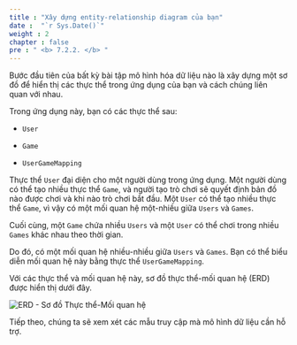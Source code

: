```yaml
---
title : "Xây dựng entity-relationship diagram của bạn"
date :  "`r Sys.Date()`" 
weight : 2
chapter : false
pre : " <b> 7.2.2. </b> "
---
```


Bước đầu tiên của bất kỳ bài tập mô hình hóa dữ liệu nào là xây dựng một sơ đồ để hiển thị các thực thể trong ứng dụng của bạn và cách chúng liên quan với nhau.

Trong ứng dụng này, bạn có các thực thể sau:

- `User`
  
- `Game`
  
- `UserGameMapping`

Thực thể `User` đại diện cho một người dùng trong ứng dụng. Một người dùng có thể tạo nhiều thực thể `Game`, và người tạo trò chơi sẽ quyết định bản đồ nào được chơi và khi nào trò chơi bắt đầu. Một `User` có thể tạo nhiều thực thể `Game`, vì vậy có một mối quan hệ một-nhiều giữa `Users` và `Games`.

Cuối cùng, một `Game` chứa nhiều `Users` và một `User` có thể chơi trong nhiều `Games` khác nhau theo thời gian.

Do đó, có một mối quan hệ nhiều-nhiều giữa `Users` và `Games`. Bạn có thể biểu diễn mối quan hệ này bằng thực thể `UserGameMapping`.

Với các thực thể và mối quan hệ này, sơ đồ thực thể-mối quan hệ (ERD) được hiển thị dưới đây.

![ERD - Sơ đồ Thực thể-Mối quan hệ](/images/7/7.2/1.png)

Tiếp theo, chúng ta sẽ xem xét các mẫu truy cập mà mô hình dữ liệu cần hỗ trợ.